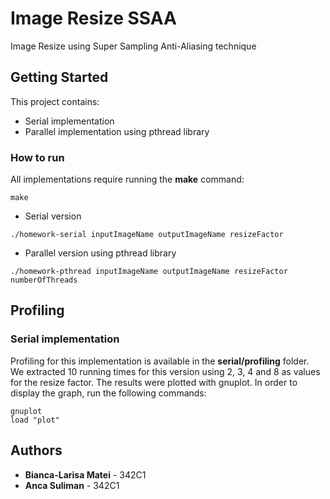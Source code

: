 # Image Resize SSAA

Image Resize using Super Sampling Anti-Aliasing technique

## Getting Started

This project contains:
* Serial implementation
* Parallel implementation using pthread library


### How to run

All implementations require running the **make** command:
```
make
```

* Serial version

```
./homework-serial inputImageName outputImageName resizeFactor
```
 * Parallel version using pthread library

 ```
 ./homework-pthread inputImageName outputImageName resizeFactor numberOfThreads
 ```

## Profiling

### Serial implementation  
  
Profiling for this implementation is available in the **serial/profiling** folder.   
We extracted 10 running times for this version using 2, 3, 4 and 8 as values for the resize factor. The results were plotted with gnuplot. In order to display the graph, run the following commands:

```
gnuplot
load "plot"
```

## Authors

* **Bianca-Larisa Matei** - 342C1 
* **Anca Suliman** - 342C1
